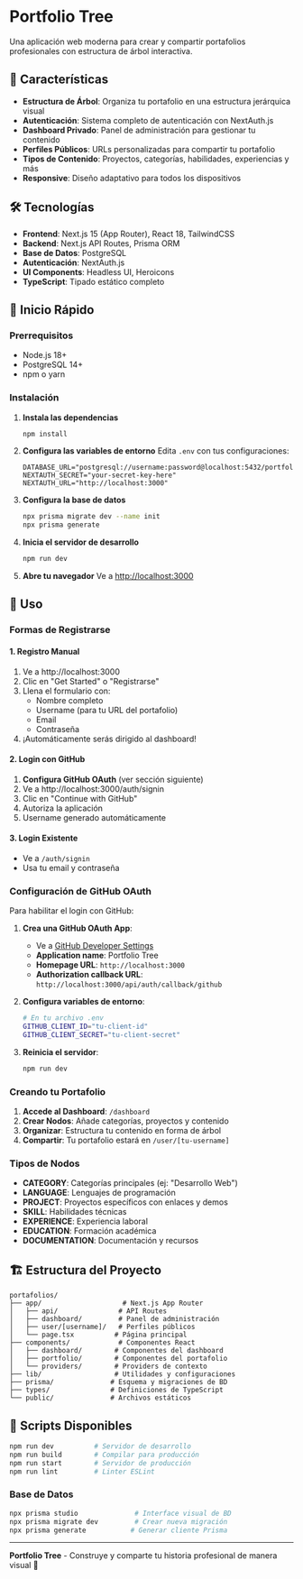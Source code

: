 # Portfolio Tree

Una aplicación web moderna para crear y compartir portafolios profesionales con estructura de árbol interactiva.

## 🌟 Características

- **Estructura de Árbol**: Organiza tu portafolio en una estructura jerárquica visual
- **Autenticación**: Sistema completo de autenticación con NextAuth.js
- **Dashboard Privado**: Panel de administración para gestionar tu contenido
- **Perfiles Públicos**: URLs personalizadas para compartir tu portafolio
- **Tipos de Contenido**: Proyectos, categorías, habilidades, experiencias y más
- **Responsive**: Diseño adaptativo para todos los dispositivos

## 🛠️ Tecnologías

- **Frontend**: Next.js 15 (App Router), React 18, TailwindCSS
- **Backend**: Next.js API Routes, Prisma ORM
- **Base de Datos**: PostgreSQL
- **Autenticación**: NextAuth.js
- **UI Components**: Headless UI, Heroicons
- **TypeScript**: Tipado estático completo

## 🚀 Inicio Rápido

### Prerrequisitos

- Node.js 18+ 
- PostgreSQL 14+
- npm o yarn

### Instalación

1. **Instala las dependencias**
   ```bash
   npm install
   ```

2. **Configura las variables de entorno**
   Edita `.env` con tus configuraciones:
   ```
   DATABASE_URL="postgresql://username:password@localhost:5432/portfolio_db"
   NEXTAUTH_SECRET="your-secret-key-here"
   NEXTAUTH_URL="http://localhost:3000"
   ```

3. **Configura la base de datos**
   ```bash
   npx prisma migrate dev --name init
   npx prisma generate
   ```

4. **Inicia el servidor de desarrollo**
   ```bash
   npm run dev
   ```

5. **Abre tu navegador**
   Ve a [http://localhost:3000](http://localhost:3000)

## 📖 Uso

### Formas de Registrarse

#### 1. **Registro Manual**
1. Ve a http://localhost:3000
2. Clic en "Get Started" o "Registrarse"
3. Llena el formulario con:
   - Nombre completo
   - Username (para tu URL del portafolio)
   - Email
   - Contraseña
4. ¡Automáticamente serás dirigido al dashboard!

#### 2. **Login con GitHub**
1. **Configura GitHub OAuth** (ver sección siguiente)
2. Ve a http://localhost:3000/auth/signin
3. Clic en "Continue with GitHub"
4. Autoriza la aplicación
5. Username generado automáticamente

#### 3. **Login Existente**
- Ve a `/auth/signin` 
- Usa tu email y contraseña

### Configuración de GitHub OAuth

Para habilitar el login con GitHub:

1. **Crea una GitHub OAuth App**:
   - Ve a [GitHub Developer Settings](https://github.com/settings/applications/new)
   - **Application name**: Portfolio Tree
   - **Homepage URL**: `http://localhost:3000`
   - **Authorization callback URL**: `http://localhost:3000/api/auth/callback/github`

2. **Configura variables de entorno**:
   ```bash
   # En tu archivo .env
   GITHUB_CLIENT_ID="tu-client-id"
   GITHUB_CLIENT_SECRET="tu-client-secret"
   ```

3. **Reinicia el servidor**:
   ```bash
   npm run dev
   ```

### Creando tu Portafolio

1. **Accede al Dashboard**: `/dashboard` 
2. **Crear Nodos**: Añade categorías, proyectos y contenido
3. **Organizar**: Estructura tu contenido en forma de árbol
4. **Compartir**: Tu portafolio estará en `/user/[tu-username]`

### Tipos de Nodos

- **CATEGORY**: Categorías principales (ej: "Desarrollo Web")
- **LANGUAGE**: Lenguajes de programación
- **PROJECT**: Proyectos específicos con enlaces y demos
- **SKILL**: Habilidades técnicas
- **EXPERIENCE**: Experiencia laboral
- **EDUCATION**: Formación académica
- **DOCUMENTATION**: Documentación y recursos

## 🏗️ Estructura del Proyecto

```
portafolios/
├── app/                    # Next.js App Router
│   ├── api/               # API Routes
│   ├── dashboard/         # Panel de administración
│   ├── user/[username]/   # Perfiles públicos
│   └── page.tsx          # Página principal
├── components/            # Componentes React
│   ├── dashboard/        # Componentes del dashboard
│   ├── portfolio/        # Componentes del portafolio
│   └── providers/        # Providers de contexto
├── lib/                  # Utilidades y configuraciones
├── prisma/              # Esquema y migraciones de BD
├── types/               # Definiciones de TypeScript
└── public/              # Archivos estáticos
```

## 🔧 Scripts Disponibles

```bash
npm run dev          # Servidor de desarrollo
npm run build        # Compilar para producción
npm run start        # Servidor de producción
npm run lint         # Linter ESLint
```

### Base de Datos

```bash
npx prisma studio              # Interface visual de BD
npx prisma migrate dev         # Crear nueva migración
npx prisma generate           # Generar cliente Prisma
```

---

**Portfolio Tree** - Construye y comparte tu historia profesional de manera visual 🌳
